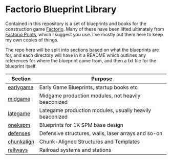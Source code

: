 # Factorio Blueprint Library

Contained in this repository is a set of blueprints and books for the construction game [Factorio](https://factorio.com/).  Many of these have been lifted ultimately from [Factorio Prints](https://factorioprints.com/), which I suggest you use.  I've mostly put them here to keep my own copies of things.

The repo here will be split into sections based on what the blueprints are for, and each directory will have in it a README which outlines any references for where the blueprint came from, and then a txt file for the blueprint itself.

Section | Purpose
--- | ---
[earlygame](earlygame) | Early Game Blueprints, startup books etc
[midgame](midgame) | Midgame production modules, not heavily beaconized
[lategame](lategame) | Lategame production modules, usually heavily beaconized
[onekspm](onekspm) | Blueprints for 1K SPM base design
[defenses](defenses) | Defensive structures, walls, laser arrays and so-on
[chunkalign](chunkalign) | Chunk-Aligned Structures and Templates
[railways](railways) | Railroad systems and stations
